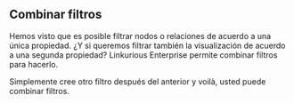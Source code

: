 ## Combinar filtros

Hemos visto que es posible filtrar nodos o relaciones de acuerdo a una única propiedad. ¿Y si queremos filtrar también la visualización de acuerdo a una segunda propiedad? Linkurious Enterprise permite combinar filtros para hacerlo.

Simplemente cree otro filtro después del anterior y voilà, usted puede combinar filtros.
